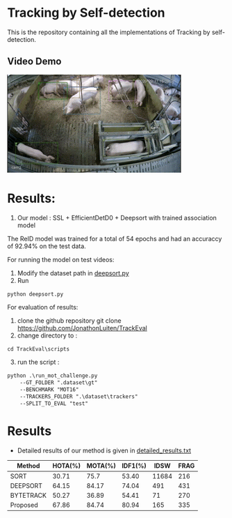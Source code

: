 # Tracking by Self-detection

This is the repository containing all the implementations of Tracking by self-detection.

## Video Demo
<img src="assets/MOT1.gif" width="400"/>

# Results:

1. Our model : SSL + EfficientDetD0 + Deepsort with trained association model

The ReID model was trained for a total of 54 epochs and had an accuraccy of 92.94% on the test data.

For running the model on test videos:
1. Modify the dataset path in [deepsort.py](myLib/README.md)
2. Run
```
python deepsort.py
```

For evaluation of results:
1. clone the github repository  git clone https://github.com/JonathonLuiten/TrackEval 
2. change directory to :
```
cd TrackEval\scripts
```
3. run the script : 
```
python .\run_mot_challenge.py 
    --GT_FOLDER ".dataset\gt" 
    --BENCHMARK "MOT16" 
    --TRACKERS_FOLDER ".\dataset\trackers" 
    --SPLIT_TO_EVAL "test"
```
# Results

* Detailed results of our method is given in [detailed_results.txt](detailed_results)
<table class="tg">
<thead>
  <tr>
    <th class="tg-jew0">Method</th>
    <th class="tg-smvl">HOTA(%)</th>
    <th class="tg-smvl">MOTA(%)</th>
    <th class="tg-jew0">IDF1(%)</th>
    <th class="tg-jew0">IDSW</th>
    <th class="tg-jew0">FRAG</th>
  </tr>
</thead>
<tbody>
  <tr>
    <td class="tg-31dk">SORT </td>
    <td class="tg-0pky">30.71</td>
    <td class="tg-0pky">75.7</td>
    <td class="tg-0pky">53.40</td>
    <td class="tg-0pky">11684</td>
    <td class="tg-0pky">216</td>
  </tr>
  <tr>
    <td class="tg-31dk">DEEPSORT</td>
    <td class="tg-0pky">64.15</td>
    <td class="tg-0pky">84.17</td>
    <td class="tg-0pky">74.04</td>
    <td class="tg-0pky">491</td>
    <td class="tg-0pky">431</td>
  </tr>
  <tr>
    <td class="tg-31dk">BYTETRACK </td>
    <td class="tg-0pky">50.27</td>
    <td class="tg-0pky">36.89</td>
    <td class="tg-0pky">54.41</td>
    <td class="tg-0pky">71</td>
    <td class="tg-0pky">270</td>
  </tr>
  <tr>
    <td class="tg-31dk">Proposed</td>
    <td class="tg-0pky">67.86</td>
    <td class="tg-0pky">84.74</td>
    <td class="tg-0pky">80.94</td>
    <td class="tg-0pky">165</td>
    <td class="tg-0pky">335</td>
  </tr>
</tbody>
</table>
